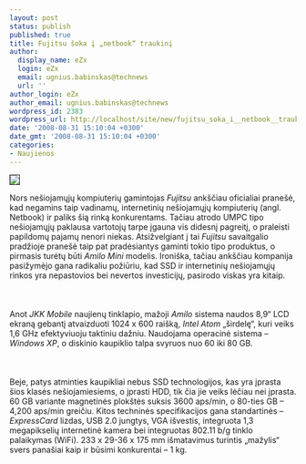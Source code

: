 ```yaml
---
layout: post
status: publish
published: true
title: Fujitsu šoka į „netbook“ traukinį
author:
  display_name: eZx
  login: eZx
  email: ugnius.babinskas@technews
  url: ''
author_login: eZx
author_email: ugnius.babinskas@technews
wordpress_id: 2383
wordpress_url: http://localhost/site/new/fujitsu_soka_i__netbook__traukini/
date: '2008-08-31 15:10:04 +0300'
date_gmt: '2008-08-31 15:10:04 +0300'
categories:
- Naujienos
---
```

<div class="imgright"><img src="http://www.technews.lt/upl/Failai/fujitsu_amilo_mini.jpg" border="1"></div>
<p>Nors nešiojamųjų kompiuterių gamintojas <i>Fujitsu </i> ankščiau oficialiai pranešė, kad negamins taip vadinamų, internetinių nešiojamųjų kompiuterių (angl. Netbook) ir paliks šią rinką konkurentams. Tačiau atrodo UMPC tipo nešiojamųjų paklausa vartotojų tarpe įgauna vis didesnį pagreitį, o praleisti papildomų pajamų nenori niekas. Atsižvelgiant į tai <i>Fujitsu</i> savaitgalio pradžioje pranešė taip pat pradėsiantys gaminti tokio tipo produktus, o pirmasis turėtų būti <i>Amilo Mini</i> modelis. Ironiška, tačiau ankščiau kompanija pasižymėjo gana radikaliu požiūriu, kad SSD ir internetinių nešiojamųjų rinkos yra nepastovios bei nevertos investicijų, pasirodo viskas yra kitaip.<br />
<br><br />
<br>Anot <i>JKK Mobile</i> naujienų tinklapio, mažoji <i>Amilo</i> sistema naudos 8,9“ LCD ekraną gebantį atvaizduoti 1024 x 600 raišką, <i>Intel Atom</i> „širdelę“, kuri veiks 1,6 GHz efektyviuoju taktiniu dažniu. Naudojama operacinė sistema – <i>Windows XP</i>, o diskinio kaupiklio talpa svyruos nuo 60 iki 80 GB.<br />
<br><br />
<br>Beje, patys atminties kaupikliai nebus SSD technologijos, kas yra įprasta šios klasės nešiojamiesiems, o įprasti HDD, tik čia jie veiks lėčiau nei įprasta. 60 GB variante magnetinės plokštės suksis 3600 aps/min, o 80-ties GB – 4,200 aps/min greičiu. Kitos techninės specifikacijos gana standartinės – <i>ExpressCard</i> lizdas, USB 2.0 jungtys, VGA išvestis, integruota 1,3 megapikselių internetinė kamera bei integruotas 802.11 b/g tinklo palaikymas (WiFi). 233 x 29-36 x 175 mm išmatavimus turintis „mažylis“ svers panašiai kaip ir būsimi konkurentai – 1 kg.<br />
<br><br />
<br><br />
<br></p>
